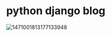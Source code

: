 # python django blog

![1471001813177133948](https://user-images.githubusercontent.com/43387913/56803760-347d7e00-682c-11e9-9051-ad1c6caf67f6.jpg)
